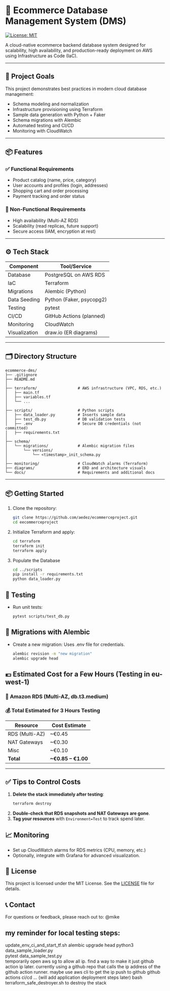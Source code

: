 # 🛒 Ecommerce Database Management System (DMS)

[![License: MIT](https://img.shields.io/badge/License-MIT-yellow.svg)](LICENSE)

A cloud-native ecommerce backend database system designed for scalability, high availability, and production-ready deployment on AWS using Infrastructure as Code (IaC).

---

## 📌 Project Goals

This project demonstrates best practices in modern cloud database management:
- Schema modeling and normalization
- Infrastructure provisioning using Terraform
- Sample data generation with Python + Faker
- Schema migrations with Alembic
- Automated testing and CI/CD
- Monitoring with CloudWatch

---

## 📦 Features

### ✅ Functional Requirements
- Product catalog (name, price, category)
- User accounts and profiles (login, addresses)
- Shopping cart and order processing
- Payment tracking and order status

### 🔐 Non-Functional Requirements
- High availability (Multi-AZ RDS)
- Scalability (read replicas, future support)
- Secure access (IAM, encryption at rest)

---

## ⚙️ Tech Stack

| Component       | Tool/Service             |
|----------------|--------------------------|
| Database        | PostgreSQL on AWS RDS    |
| IaC             | Terraform                |
| Migrations      | Alembic (Python)         |
| Data Seeding    | Python (Faker, psycopg2) |
| Testing         | pytest                   |
| CI/CD           | GitHub Actions (planned) |
| Monitoring      | CloudWatch               |
| Visualization   | draw.io (ER diagrams)    |

---

## 🗂️ Directory Structure

```text
ecommerce-dms/
├── .gitignore
├── README.md
│
├── terraform/                  # AWS infrastructure (VPC, RDS, etc.)
│   ├── main.tf
│   ├── variables.tf
│   └── ...
│
├── scripts/                    # Python scripts
│   ├── data_loader.py          # Inserts sample data
│   ├── test_db.py              # DB validation tests
│   ├── .env                    # Secure DB credentials (not committed)
│   ├── requirements.txt
│
├── schema/
│   └── migrations/             # Alembic migration files
│       └── versions/
│           └── <timestamp>_init_schema.py
│
├── monitoring/                 # CloudWatch alarms (Terraform)
├── diagrams/                   # ERD and architecture visuals
└── docs/                       # Requirements and additional docs
```
---



## 📦 Getting Started

1. Clone the repository:
   ```bash
   git clone https://github.com/aedez/ecommerceproject.git
   cd eecommerceproject
   ```

2. Initialize Terraform and apply:
    ```bash
    cd terraform
    terraform init
    terraform apply
    ```

3. Populate the Database
    ```bash
    cd ../scripts
    pip install -r requirements.txt
    python data_loader.py
    ```


## 🧪 Testing
- Run unit tests:
    ```bash
    pytest scripts/test_db.py
    ```

## 🔄 Migrations with Alembic
- Create a new migration:
Uses .env file for credentials.
    ```bash
    alembic revision -m "new migration"
    alembic upgrade head
    ```

## 💶 **Estimated Cost for a Few Hours (Testing in eu-west-1)**

### 🧱 **Amazon RDS (Multi-AZ, db.t3.medium)**


### 💰 **Total Estimated for 3 Hours Testing**
| Resource     | Cost Estimate |
|--------------|---------------|
| RDS (Multi-AZ)  | ~€0.45        |
| NAT Gateways    | ~€0.30        |
| Misc            | ~€0.10        |
| **Total**       | **~€0.85 – €1.00** |

---

## ✅ Tips to Control Costs

1. **Delete the stack immediately after testing**:
   ```bash
   terraform destroy
   ```
2. **Double-check that RDS snapshots and NAT Gateways are gone**.
3. **Tag your resources** with `Environment=Test` to track spend later.


## 📈 Monitoring
- Set up CloudWatch alarms for RDS metrics (CPU, memory, etc.)
- Optionally, integrate with Grafana for advanced visualization.


## 📜 License
This project is licensed under the MIT License. See the [LICENSE](LICENSE) file for details.

## 📞 Contact
For questions or feedback, please reach out to:
@mike


## my reminder for local testing steps:
update_env_ci_and_start_tf.sh
alembic upgrade head
python3 data_sample_loader.py  
pytest data_sample_test.py  
temporarily open aws sg to allow all ip. find a way to make it just github action ip later. 
currently using a github repo that calls the ip address of the github action runner.
maybe use aws cli to get the ip
push to github
github actions ci/cd
... (will add application deployment steps later)
bash terraform_safe_destroyer.sh to destroy the stack

